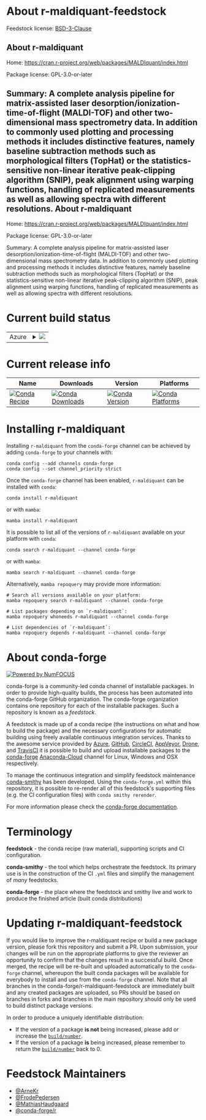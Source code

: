 About r-maldiquant-feedstock
============================

Feedstock license: [BSD-3-Clause](https://github.com/conda-forge/r-maldiquant-feedstock/blob/main/LICENSE.txt)

About r-maldiquant
------------------

Home: https://cran.r-project.org/web/packages/MALDIquant/index.html

Package license: GPL-3.0-or-later

Summary: A complete analysis pipeline for matrix-assisted laser desorption/ionization-time-of-flight (MALDI-TOF) and other two-dimensional mass spectrometry data. In addition to commonly used plotting and processing methods it includes distinctive features, namely baseline subtraction methods such as morphological filters (TopHat) or the statistics-sensitive non-linear iterative peak-clipping algorithm (SNIP), peak alignment using warping functions, handling of replicated measurements as well as allowing spectra with different resolutions.
About r-maldiquant
------------------

Home: https://cran.r-project.org/web/packages/MALDIquant/index.html

Package license: GPL-3.0-or-later

Summary: A complete analysis pipeline for matrix-assisted laser desorption/ionization-time-of-flight (MALDI-TOF) and other two-dimensional mass spectrometry data. In addition to commonly used plotting and processing methods it includes distinctive features, namely baseline subtraction methods such as morphological filters (TopHat) or the statistics-sensitive non-linear iterative peak-clipping algorithm (SNIP), peak alignment using warping functions, handling of replicated measurements as well as allowing spectra with different resolutions.

Current build status
====================


<table>
    
  <tr>
    <td>Azure</td>
    <td>
      <details>
        <summary>
          <a href="https://dev.azure.com/conda-forge/feedstock-builds/_build/latest?definitionId=1327&branchName=main">
            <img src="https://dev.azure.com/conda-forge/feedstock-builds/_apis/build/status/r-maldiquant-feedstock?branchName=main">
          </a>
        </summary>
        <table>
          <thead><tr><th>Variant</th><th>Status</th></tr></thead>
          <tbody><tr>
              <td>linux_64_r_base4.1</td>
              <td>
                <a href="https://dev.azure.com/conda-forge/feedstock-builds/_build/latest?definitionId=1327&branchName=main">
                  <img src="https://dev.azure.com/conda-forge/feedstock-builds/_apis/build/status/r-maldiquant-feedstock?branchName=main&jobName=linux&configuration=linux%20linux_64_r_base4.1" alt="variant">
                </a>
              </td>
            </tr><tr>
              <td>linux_64_r_base4.2</td>
              <td>
                <a href="https://dev.azure.com/conda-forge/feedstock-builds/_build/latest?definitionId=1327&branchName=main">
                  <img src="https://dev.azure.com/conda-forge/feedstock-builds/_apis/build/status/r-maldiquant-feedstock?branchName=main&jobName=linux&configuration=linux%20linux_64_r_base4.2" alt="variant">
                </a>
              </td>
            </tr><tr>
              <td>osx_64_r_base4.1</td>
              <td>
                <a href="https://dev.azure.com/conda-forge/feedstock-builds/_build/latest?definitionId=1327&branchName=main">
                  <img src="https://dev.azure.com/conda-forge/feedstock-builds/_apis/build/status/r-maldiquant-feedstock?branchName=main&jobName=osx&configuration=osx%20osx_64_r_base4.1" alt="variant">
                </a>
              </td>
            </tr><tr>
              <td>osx_64_r_base4.2</td>
              <td>
                <a href="https://dev.azure.com/conda-forge/feedstock-builds/_build/latest?definitionId=1327&branchName=main">
                  <img src="https://dev.azure.com/conda-forge/feedstock-builds/_apis/build/status/r-maldiquant-feedstock?branchName=main&jobName=osx&configuration=osx%20osx_64_r_base4.2" alt="variant">
                </a>
              </td>
            </tr><tr>
              <td>win_64</td>
              <td>
                <a href="https://dev.azure.com/conda-forge/feedstock-builds/_build/latest?definitionId=1327&branchName=main">
                  <img src="https://dev.azure.com/conda-forge/feedstock-builds/_apis/build/status/r-maldiquant-feedstock?branchName=main&jobName=win&configuration=win%20win_64_" alt="variant">
                </a>
              </td>
            </tr>
          </tbody>
        </table>
      </details>
    </td>
  </tr>
</table>

Current release info
====================

| Name | Downloads | Version | Platforms |
| --- | --- | --- | --- |
| [![Conda Recipe](https://img.shields.io/badge/recipe-r--maldiquant-green.svg)](https://anaconda.org/conda-forge/r-maldiquant) | [![Conda Downloads](https://img.shields.io/conda/dn/conda-forge/r-maldiquant.svg)](https://anaconda.org/conda-forge/r-maldiquant) | [![Conda Version](https://img.shields.io/conda/vn/conda-forge/r-maldiquant.svg)](https://anaconda.org/conda-forge/r-maldiquant) | [![Conda Platforms](https://img.shields.io/conda/pn/conda-forge/r-maldiquant.svg)](https://anaconda.org/conda-forge/r-maldiquant) |

Installing r-maldiquant
=======================

Installing `r-maldiquant` from the `conda-forge` channel can be achieved by adding `conda-forge` to your channels with:

```
conda config --add channels conda-forge
conda config --set channel_priority strict
```

Once the `conda-forge` channel has been enabled, `r-maldiquant` can be installed with `conda`:

```
conda install r-maldiquant
```

or with `mamba`:

```
mamba install r-maldiquant
```

It is possible to list all of the versions of `r-maldiquant` available on your platform with `conda`:

```
conda search r-maldiquant --channel conda-forge
```

or with `mamba`:

```
mamba search r-maldiquant --channel conda-forge
```

Alternatively, `mamba repoquery` may provide more information:

```
# Search all versions available on your platform:
mamba repoquery search r-maldiquant --channel conda-forge

# List packages depending on `r-maldiquant`:
mamba repoquery whoneeds r-maldiquant --channel conda-forge

# List dependencies of `r-maldiquant`:
mamba repoquery depends r-maldiquant --channel conda-forge
```


About conda-forge
=================

[![Powered by
NumFOCUS](https://img.shields.io/badge/powered%20by-NumFOCUS-orange.svg?style=flat&colorA=E1523D&colorB=007D8A)](https://numfocus.org)

conda-forge is a community-led conda channel of installable packages.
In order to provide high-quality builds, the process has been automated into the
conda-forge GitHub organization. The conda-forge organization contains one repository
for each of the installable packages. Such a repository is known as a *feedstock*.

A feedstock is made up of a conda recipe (the instructions on what and how to build
the package) and the necessary configurations for automatic building using freely
available continuous integration services. Thanks to the awesome service provided by
[Azure](https://azure.microsoft.com/en-us/services/devops/), [GitHub](https://github.com/),
[CircleCI](https://circleci.com/), [AppVeyor](https://www.appveyor.com/),
[Drone](https://cloud.drone.io/welcome), and [TravisCI](https://travis-ci.com/)
it is possible to build and upload installable packages to the
[conda-forge](https://anaconda.org/conda-forge) [Anaconda-Cloud](https://anaconda.org/)
channel for Linux, Windows and OSX respectively.

To manage the continuous integration and simplify feedstock maintenance
[conda-smithy](https://github.com/conda-forge/conda-smithy) has been developed.
Using the ``conda-forge.yml`` within this repository, it is possible to re-render all of
this feedstock's supporting files (e.g. the CI configuration files) with ``conda smithy rerender``.

For more information please check the [conda-forge documentation](https://conda-forge.org/docs/).

Terminology
===========

**feedstock** - the conda recipe (raw material), supporting scripts and CI configuration.

**conda-smithy** - the tool which helps orchestrate the feedstock.
                   Its primary use is in the construction of the CI ``.yml`` files
                   and simplify the management of *many* feedstocks.

**conda-forge** - the place where the feedstock and smithy live and work to
                  produce the finished article (built conda distributions)


Updating r-maldiquant-feedstock
===============================

If you would like to improve the r-maldiquant recipe or build a new
package version, please fork this repository and submit a PR. Upon submission,
your changes will be run on the appropriate platforms to give the reviewer an
opportunity to confirm that the changes result in a successful build. Once
merged, the recipe will be re-built and uploaded automatically to the
`conda-forge` channel, whereupon the built conda packages will be available for
everybody to install and use from the `conda-forge` channel.
Note that all branches in the conda-forge/r-maldiquant-feedstock are
immediately built and any created packages are uploaded, so PRs should be based
on branches in forks and branches in the main repository should only be used to
build distinct package versions.

In order to produce a uniquely identifiable distribution:
 * If the version of a package **is not** being increased, please add or increase
   the [``build/number``](https://docs.conda.io/projects/conda-build/en/latest/resources/define-metadata.html#build-number-and-string).
 * If the version of a package **is** being increased, please remember to return
   the [``build/number``](https://docs.conda.io/projects/conda-build/en/latest/resources/define-metadata.html#build-number-and-string)
   back to 0.

Feedstock Maintainers
=====================

* [@ArneKr](https://github.com/ArneKr/)
* [@FrodePedersen](https://github.com/FrodePedersen/)
* [@MathiasHaudgaard](https://github.com/MathiasHaudgaard/)
* [@conda-forge/r](https://github.com/conda-forge/r/)

